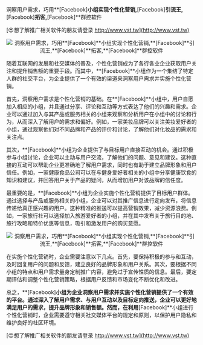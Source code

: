 洞察用户需求，巧用**[Facebook]**小组实现个性化营销,**[Facebook]**引流王,**[Facebook]**拓客,**[Facebook]**群控软件

[😍想了解推广相关软件的朋友请登录 http://www.vst.tw](http://www.vst.tw)

 <center><img src="https://vst.tw/MP4/tuiguang/png/6.png" alt="洞察用户需求，巧用**[Facebook]**小组实现个性化营销,**[Facebook]**引流王,**[Facebook]**拓客,**[Facebook]**群控软件"></center>

随着互联网的发展和社交媒体的普及，个性化营销成为了各行各业企业获取用户关注和提升销售额的重要手段。而其中，**[Facebook]**小组作为一个集结了特定人群的社交平台，为企业提供了一个有效的渠道来洞察用户需求并实施个性化营销。

首先，洞察用户需求是个性化营销的基础。在**[Facebook]**小组中，用户自愿加入相应的小组，并且通过分享、评论和互动等方式表达了他们的兴趣和需求。企业可以通过加入与其产品或服务相关的小组来观察和分析用户在小组中的讨论和行为，从而深入了解用户的需求和偏好。例如，一家美妆品牌可以关注美妆爱好者的小组，通过观察他们对不同品牌和产品的评价和讨论，了解他们对化妆品的需求和关注点。

其次，**[Facebook]**小组为企业提供了与目标用户直接互动的机会。通过积极参与小组讨论，企业可以主动与用户交流，了解他们的问题、意见和建议。这种直接的互动可以帮助企业更准确地了解用户需求，同时也有助于建立品牌形象和用户信任。例如，一家健康食品公司可以在与健身爱好者相关的小组中分享健康饮食的知识和建议，并回答用户关于产品的疑问，从而增加用户对该品牌的信任度。

最重要的是，**[Facebook]**小组为企业实施个性化营销提供了目标用户群体。通过选择与产品或服务相关的小组，企业可以对其推广信息进行定向发布，将信息传递给真正感兴趣的用户。这种精准的推送可以提高营销效果，减少资源浪费。例如，一家旅行社可以选择加入旅游爱好者的小组，并在其中发布关于旅行目的地、旅行攻略和特价优惠等信息，吸引和激发用户的购买意愿。

 <center><img src="https://vst.tw/MP4/tuiguang/png/2.png" alt="洞察用户需求，巧用**[Facebook]**小组实现个性化营销,**[Facebook]**引流王,**[Facebook]**拓客,**[Facebook]**群控软件"></center>

在实施个性化营销时，企业需要注意以下几点。首先，要保持积极的参与和互动，及时回复用户的问题和反馈，建立良好的品牌形象和用户关系。其次，要根据不同小组的特点和用户需求量身定制推广内容，避免过于宣传性质的信息。最后，要定期评估和调整个性化营销策略，根据用户反馈和市场变化不断优化和改进。

总之，**[Facebook]**小组为企业洞察用户需求并实施个性化营销提供了一个有效的平台。通过深入了解用户需求、与用户互动以及目标定向推送，企业可以更好地满足用户的需求，提升品牌形象和销售额。然而，在利用**[Facebook]**小组进行个性化营销时，企业需要遵守相关社交媒体平台的规定和原则，以保护用户隐私和维护良好的社区环境。

[😍想了解推广相关软件的朋友请登录 http://www.vst.tw](http://www.vst.tw)




